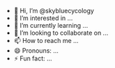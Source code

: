 - 👋 Hi, I’m @skybluecycology
- 👀 I’m interested in ...
- 🌱 I’m currently learning ...
- 💞️ I’m looking to collaborate on ...
- 📫 How to reach me ...
- 😄 Pronouns: ...
- ⚡ Fun fact: ...

<!---
skybluecycology/skybluecycology is a ✨ special ✨ repository because its `README.md` (this file) appears on your GitHub profile.
You can click the Preview link to take a look at your changes.
--->
